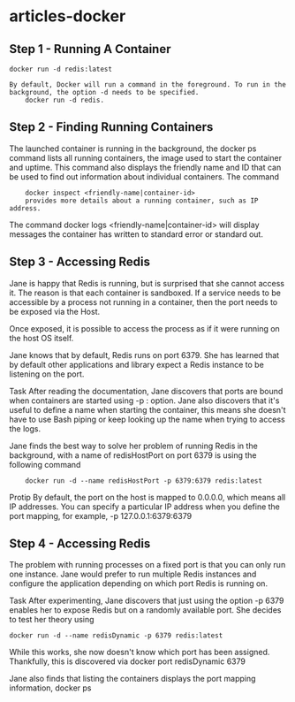 # articles-docker

## Step 1 - Running A Container
	docker run -d redis:latest

 	By default, Docker will run a command in the foreground. To run in the background, the option -d needs to be specified.
    	docker run -d redis.
## Step 2 - Finding Running Containers
The launched container is running in the background, the docker ps command lists all running containers, the image used to start the container and uptime.
This command also displays the friendly name and ID that can be used to find out information about individual containers.
The command 

		docker inspect <friendly-name|container-id> 
		provides more details about a running container, such as IP address.
		
The command 
	docker logs <friendly-name|container-id> will display messages the container has written to standard error or standard out. 

## Step 3 - Accessing Redis
Jane is happy that Redis is running, but is surprised that she cannot access it. The reason is that each container is sandboxed. If a service needs to be accessible by a process not running in a container, then the port needs to be exposed via the Host.

Once exposed, it is possible to access the process as if it were running on the host OS itself.

Jane knows that by default, Redis runs on port 6379. She has learned that by default other applications and library expect a Redis instance to be listening on the port.

Task
After reading the documentation, Jane discovers that ports are bound when containers are started using -p <host-port>:<container-port> option. Jane also discovers that it's useful to define a name when starting the container, this means she doesn't have to use Bash piping or keep looking up the name when trying to access the logs.

Jane finds the best way to solve her problem of running Redis in the background, with a name of redisHostPort on port 6379 is using the following command 
	
		docker run -d --name redisHostPort -p 6379:6379 redis:latest

Protip
By default, the port on the host is mapped to 0.0.0.0, which means all IP addresses. You can specify a particular IP address when you define the port mapping, for example, -p 127.0.0.1:6379:6379


## Step 4 - Accessing Redis
The problem with running processes on a fixed port is that you can only run one instance. Jane would prefer to run multiple Redis instances and configure the application depending on which port Redis is running on.

Task
After experimenting, Jane discovers that just using the option -p 6379 enables her to expose Redis but on a randomly available port. She decides to test her theory using  

	docker run -d --name redisDynamic -p 6379 redis:latest

While this works, she now doesn't know which port has been assigned. Thankfully, this is discovered via docker port redisDynamic 6379

Jane also finds that listing the containers displays the port mapping information, docker ps
